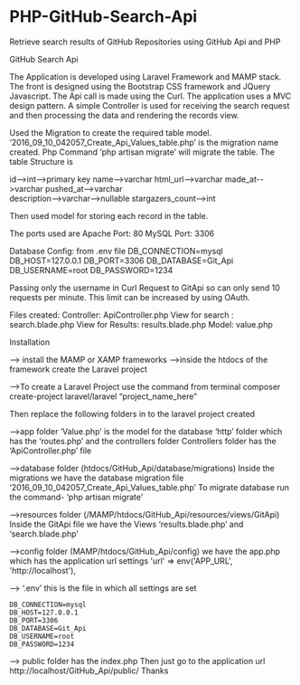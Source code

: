 # PHP-GitHub-Search-Api
Retrieve search results of GitHub Repositories using GitHub Api and PHP

GitHub Search Api 

The Application is developed using Laravel Framework and MAMP stack.
The front is designed using the Bootstrap CSS framework and JQuery Javascript.
The Api call is made using the Curl.
The application uses a MVC design pattern.
A simple Controller is used for receiving the search request and then processing the data and rendering the records view.

Used the Migration to create the required table model.
‘2016_09_10_042057_Create_Api_Values_table.php’ is the migration name created.
Php Command ‘php artisan migrate’ will migrate the table. 
The table Structure is 

id-->int-->primary key
name-->varchar
html_url-->varchar
made_at-->varchar
pushed_at-->varchar		
description-->varchar-->nullable
stargazers_count-->int

Then used model for storing each record in the table.

The ports used are 
Apache Port: 80
MySQL Port: 3306


Database Config: from .env file 
DB_CONNECTION=mysql
DB_HOST=127.0.0.1
DB_PORT=3306
DB_DATABASE=Git_Api
DB_USERNAME=root
DB_PASSWORD=1234

Passing only the username in Curl Request to GitApi so can only send 10 requests per minute. This limit can be increased by using OAuth.

Files created:
Controller: 		    ApiController.php
View for search : 	search.blade.php
View for Results:	  results.blade.php
Model: 			        value.php


Installation 

—> install the MAMP or XAMP frameworks
—>inside the htdocs of the framework create the Laravel project

—>To create a Laravel Project use the command from terminal
composer create-project laravel/laravel  “project_name_here”

Then replace the following folders in to the laravel project created

—>app folder
	‘Value.php’ is the model for the database
	‘http’ folder which has the ‘routes.php’ and the controllers folder
		Controllers folder has the ‘ApiController.php’ file 

—>database folder  (htdocs/GitHub_Api/database/migrations)
	Inside the migrations we have the database migration file
	‘2016_09_10_042057_Create_Api_Values_table.php’
	To migrate database run the command- ‘php artisan migrate’

—>resources folder (/MAMP/htdocs/GitHub_Api/resources/views/GitApi)
	Inside the GitApi file we have the Views ‘results.blade.php’ 	and	‘search.blade.php’

—>config folder (MAMP/htdocs/GitHub_Api/config)
	we have the app.php which has the application url settings
  	'url' => env('APP_URL', 'http://localhost'),

—>  ‘.env’ this is the file in which all settings are set 

	DB_CONNECTION=mysql
	DB_HOST=127.0.0.1
	DB_PORT=3306
	DB_DATABASE=Git_Api
	DB_USERNAME=root
	DB_PASSWORD=1234

—> public folder has the index.php
Then just go to the application url http://localhost/GitHub_Api/public/
Thanks






